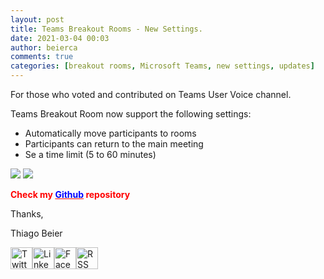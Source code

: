 ```yaml
---
layout: post
title: Teams Breakout Rooms - New Settings.
date: 2021-03-04 00:03
author: beierca
comments: true
categories: [breakout rooms, Microsoft Teams, new settings, updates]
---
```

For those who voted and contributed on Teams User Voice channel.

Teams Breakout Room now support the following settings:
<ul>
 	<li>Automatically move participants to rooms</li>
 	<li>Participants can return to the main meeting</li>
 	<li>Se a time limit (5 to 60 minutes)</li>
</ul>
<img src="https://thiagobeierblog.blob.core.windows.net/posts/o365/tips/teams/a6.png" />

<img src="https://thiagobeierblog.blob.core.windows.net/posts/o365/tips/teams/a7.png" />

<strong><span style="color:#ff0000;">Check my <a style="color:#ff0000;" href="https://github.com/thiagobeier/scripts/blob/master/README.md"><span style="color:#0000ff;">Github</span></a> repository</span></strong>

Thanks,

<!-- /wp:paragraph -->

Thiago Beier

<a href="https://twitter.com/thiagobeier"><img title="Twitter" src="https://socialmediawidgets.files.wordpress.com/2014/03/twitter1.png" alt="Twitter" width="35" height="35" /></a><a href="https://www.linkedin.com/in/tbeier/"><img title="LinkedIn" src="https://socialmediawidgets.files.wordpress.com/2014/03/linkedin1.png" alt="LinkedIn" width="35" height="35" /></a><a href="https://www.facebook.com/TheBeier/"><img title="Facebook" src="https://socialmediawidgets.files.wordpress.com/2014/03/facebook1.png" alt="Facebook" width="35" height="35" /></a><a href="https://thiagobeier.wordpress.com/feed/"><img title="RSS" src="https://socialmediawidgets.files.wordpress.com/2014/03/rss1.png" alt="RSS" width="35" height="35" /></a>
